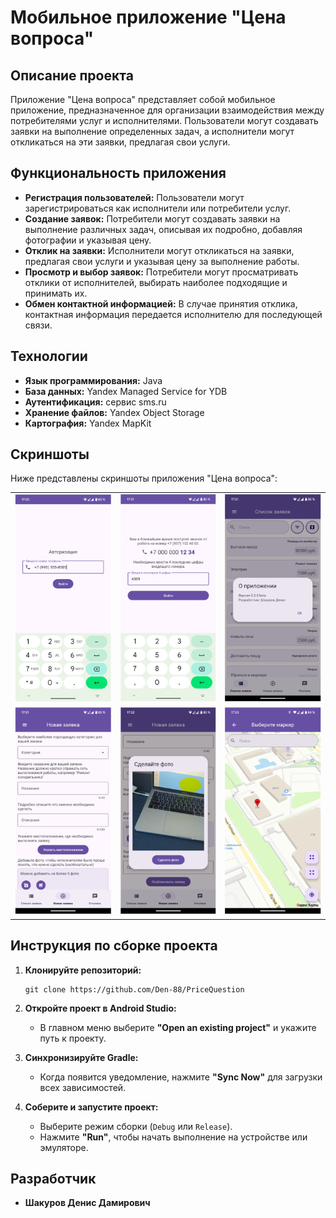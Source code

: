# Мобильное приложение "Цена вопроса"

## Описание проекта

Приложение "Цена вопроса" представляет собой мобильное приложение, предназначенное для организации взаимодействия между потребителями услуг и исполнителями. Пользователи могут создавать заявки на выполнение определенных задач, а исполнители могут откликаться на эти заявки, предлагая свои услуги.

## Функциональность приложения

- **Регистрация пользователей:** Пользователи могут зарегистрироваться как исполнители или потребители услуг.
- **Создание заявок:** Потребители могут создавать заявки на выполнение различных задач, описывая их подробно, добавляя фотографии и указывая цену.
- **Отклик на заявки:** Исполнители могут откликаться на заявки, предлагая свои услуги и указывая цену за выполнение работы.
- **Просмотр и выбор заявок:** Потребители могут просматривать отклики от исполнителей, выбирать наиболее подходящие и принимать их.
- **Обмен контактной информацией:** В случае принятия отклика, контактная информация передается исполнителю для последующей связи.

## Технологии

- **Язык программирования:** Java
- **База данных:** Yandex Managed Service for YDB
- **Аутентификация:** сервис sms.ru
- **Хранение файлов:** Yandex Object Storage
- **Картография:** Yandex MapKit

## Скриншоты

Ниже представлены скриншоты приложения "Цена вопроса":

<table>
  <tr>
    <td><img src="images/1.png" alt="Скриншот 1" style="width: 100%;" /></td>
    <td><img src="images/2.png" alt="Скриншот 2" style="width: 100%;" /></td>
    <td><img src="images/3.png" alt="Скриншот 3" style="width: 100%;" /></td>
  </tr>
  <tr>
    <td><img src="images/4.png" alt="Скриншот 4" style="width: 100%;" /></td>
    <td><img src="images/5.png" alt="Скриншот 5" style="width: 100%;" /></td>
    <td><img src="images/6.png" alt="Скриншот 6" style="width: 100%;" /></td>
  </tr>
</table>

## Инструкция по сборке проекта

1. **Клонируйте репозиторий:**
   ```
   git clone https://github.com/Den-88/PriceQuestion
2. **Откройте проект в Android Studio:**
   - В главном меню выберите **"Open an existing project"** и укажите путь к проекту.

3. **Синхронизируйте Gradle:**
   - Когда появится уведомление, нажмите **"Sync Now"** для загрузки всех зависимостей.

4. **Соберите и запустите проект:**
   - Выберите режим сборки (`Debug` или `Release`).
   - Нажмите **"Run"**, чтобы начать выполнение на устройстве или эмуляторе.

## Разработчик
- **Шакуров Денис Дамирович**
